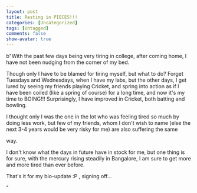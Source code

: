 ```yaml
---
layout: post
title: Resting in PIECES!!!
categories: [Uncategorized]
tags: [Untagged]
comments: false
show-avatar: true
---
```


b"With the past few days being very tiring in college, after coming home, I have not been nudging from the corner of my bed.

 Though only I have to be blamed for tiring myself, but what to do? Forget Tuesdays and Wednesdays, when I have my labs, but the other days, I get lured by seeing my friends playing Cricket, and spring into action as if I have been coiled (like a spring of course) for a long time, and now it's my time to BOING!!! Surprisingly, I have improved in Cricket, both batting and bowling.

 I thought only I was the one in the lot who was feeling tired so much by doing less work, but few of my friends, whom I don't wish to name (else the next 3-4 years would be very risky for me) are also suffering the same 

 way.

 I don't know what the days in future have in stock for me, but one thing is for sure, with the mercury rising steadily in Bangalore, I am sure to get more and more tired than ever before.

 That's it for my bio-update :P , signing off...

"